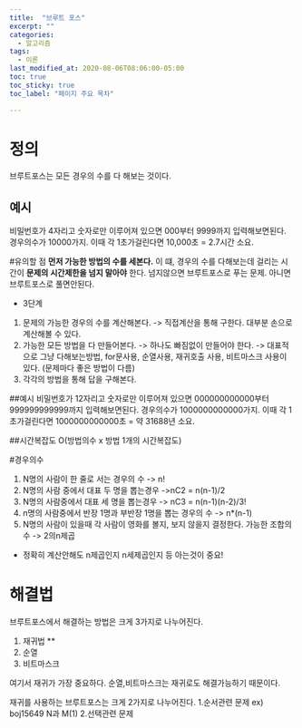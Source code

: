 ```yaml
---
title:  "브루트 포스"
excerpt: ""
categories:
  - 알고리즘
tags:
  - 이론
last_modified_at: 2020-08-06T08:06:00-05:00
toc: true
toc_sticky: true
toc_label: "페이지 주요 목차"

---
```


# 정의
브루트포스는 모든 경우의 수를 다 해보는 것이다.

## 예시
비밀번호가 4자리고 숫자로만 이루어져 있으면
000부터 9999까지 입력해보면된다. 경우의수가 10000가지.
이때 각 1초가걸린다면 10,000초 = 2.7시간 소요.


#유의할 점
__먼저 가능한 방법의 수를 세본다.__
이 떄, 경우의 수를 다해보는데 걸리는 시간이 __문제의 시간제한을 넘지 말아야__ 한다.
넘지않으면 브루트포스로 푸는 문제.
아니면 브루트포스로 풀면안된다.

- 3단계
1. 문제의 가능한 경우의 수를 계산해본다.
 -> 직접계산을 통해 구한다. 대부분 손으로 계산해볼 수 있다.
2. 가능한 모든 방법을 다 만들어본다.
 -> 하나도 빠짐없이 만들어야 한다.
 -> 대표적으로 그냥 다해보는방법, for문사용, 순열사용, 재귀호출 사용, 비트마스크 사용이 있다. (문제마다 좋은 방법이 다름)
3. 각각의 방법을 통해 답을 구해본다.

##예시
비밀번호가 12자리고 숫자로만 이루어져 있으면
000000000000부터 999999999999까지 입력해보면된다. 경우의수가 1000000000000가지.
이때 각 1초가걸린다면 1000000000000초 = 약 31688년 소요.

##시간복잡도
O(방법의수 x 방법 1개의 시간복잡도)


#경우의수
1. N명의 사람이 한 줄로 서는 경우의 수
-> n!
2. N명의 사람 중에서 대표 두 명을 뽑는경우
->nC2 = n(n-1)/2
3. N명의 사람중에서 대표 세 명을 뽑는경우
-> nC3 = n(n-1)(n-2)/3!
4. n명의 사람중에서 반장 1명과 부반장 1명을 뽑는 경우의 수
-> n*(n-1)
5. N명의 사람이 있을때 각 사람이 영화를 볼지, 보지 않을지 결정한다. 가능한 조합의수
-> 2의n제곱

- 정확히 계산안해도 n제곱인지 n세제곱인지 등 아는것이 중요!


# 해결법
브루트포스에서 해결하는 방법은
크게 3가지로 나누어진다.

1. 재귀법 **
2. 순열
3. 비트마스크

여기서 재귀가 가장 중요하다. 순열,비트마스크는 재귀로도 해결가능하기 때문이다.

재귀를 사용하는 브루트포스는 크게 2가지로 나누어진다.
1.순서관련 문제
ex) boj15649 N과 M(1)
2.선택관련 문제
